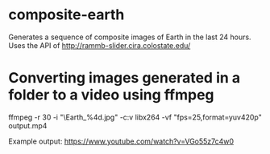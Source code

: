 # composite-earth
Generates a sequence of composite images of Earth in the last 24 hours.
Uses the API of http://rammb-slider.cira.colostate.edu/

# Converting images generated in a folder to a video using ffmpeg
ffmpeg -r 30 -i "\Earth_%4d.jpg" -c:v libx264 -vf "fps=25,format=yuv420p" output.mp4

Example output: https://www.youtube.com/watch?v=VGo55z7c4w0
